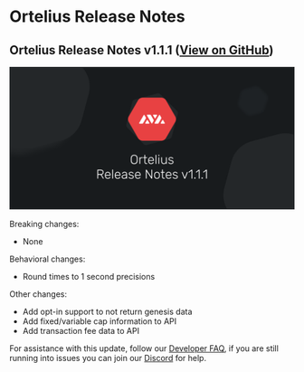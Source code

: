 # Ortelius Release Notes

## Ortelius Release Notes v1.1.1 \([View on GitHub](https://github.com/ava-labs/ortelius/releases/tag/v1.1.1)\)

![](../../.gitbook/assets/group-2094.png)

Breaking changes:

* None

Behavioral changes:

* Round times to 1 second precisions

Other changes:

* Add opt-in support to not return genesis data
* Add fixed/variable cap information to API
* Add transaction fee data to API

For assistance with this update, follow our [Developer FAQ](http://support.avalabs.org/en/articles/4593477-how-do-i-upgrade-my-node), if you are still running into issues you can join our [Discord](https://chat.avalabs.org/) for help.

